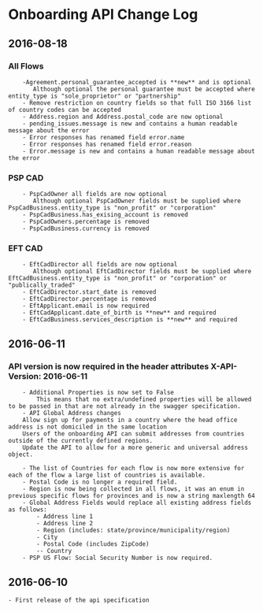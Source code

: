 # Onboarding API Change Log

## 2016-08-18

### All Flows
        -Agreement.personal_guarantee_accepted is **new** and is optional
           Although optional the personal guarantee must be accepted where entity_type is "sole_proprietor" or "partnership"
        - Remove restriction on country fields so that full ISO 3166 list of country codes can be accepted
        - Address.region and Address.postal_code are now optional
        - pending_issues.message is new and contains a human readable message about the error
        - Error responses has renamed field error.name
        - Error responses has renamed field error.reason
        - Error.message is new and contains a human readable message about the error

### PSP CAD
        - PspCadOwner all fields are now optional
           Although optional PspCadOwner fields must be supplied where PspCadBusiness.entity_type is "non_profit" or "corporation" 
        - PspCadBusiness.has_exising_account is removed
        - PspCadOwners.percentage is removed
        - PspCadBusiness.currency is removed
        
### EFT CAD
        - EftCadDirector all fields are now optional
           Although optional EftCadDirector fields must be supplied where EftCadBusiness.entity_type is "non_profit" or "corporation" or "publically_traded"
        - EftCadDirector.start_date is removed
        - EftCadDirector.percentage is removed
        - EftApplicant.email is now required
        - EftCadApplicant.date_of_birth is **new** and required
        - EftCadBusiness.services_description is **new** and required
        
        
        

## 2016-06-11
###  API version is now required in the header attributes X-API-Version: 2016-06-11
        - Additional Properties is now set to False
            This means that no extra/undefined properties will be allowed to be passed in that are not already in the swagger specification.
        - API Global Address changes
        Allow sign up for payments in a country where the head office address is not domiciled in the same location
        Users of the onboarding API can submit addresses from countries outside of the currently defined regions.
        Update the API to allow for a more generic and universal address object.

        - The list of Countries for each flow is now more extensive for each of the flow a large list of countries is available.
        - Postal Code is no longer a required field.
        - Region is now being collected in all flows, it was an enum in previous specific flows for provinces and is now a string maxlength 64
        - Global Address Fields would replace all existing address fields as follows:
            - Address line 1
            - Address line 2
            - Region (includes: state/province/municipality/region)
            - City
            - Postal Code (includes ZipCode)
            -- Country
        - PSP US Flow: Social Security Number is now required.

## 2016-06-10
    - First release of the api specification
